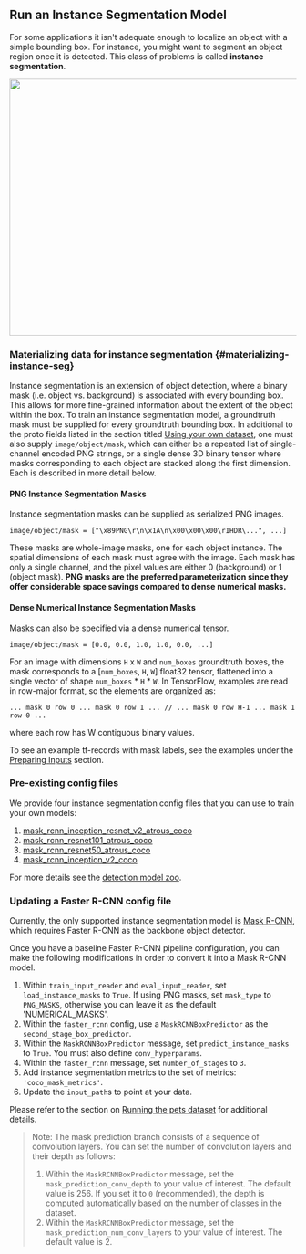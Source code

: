 ## Run an Instance Segmentation Model

For some applications it isn't adequate enough to localize an object with a
simple bounding box. For instance, you might want to segment an object region
once it is detected. This class of problems is called **instance segmentation**.

<p align="center">
  <img src="img/kites_with_segment_overlay.png" width=676 height=450>
</p>

### Materializing data for instance segmentation {#materializing-instance-seg}

Instance segmentation is an extension of object detection, where a binary mask
(i.e. object vs. background) is associated with every bounding box. This allows
for more fine-grained information about the extent of the object within the box.
To train an instance segmentation model, a groundtruth mask must be supplied for
every groundtruth bounding box. In additional to the proto fields listed in the
section titled [Using your own dataset](using_your_own_dataset.md), one must
also supply `image/object/mask`, which can either be a repeated list of
single-channel encoded PNG strings, or a single dense 3D binary tensor where
masks corresponding to each object are stacked along the first dimension. Each
is described in more detail below.

#### PNG Instance Segmentation Masks

Instance segmentation masks can be supplied as serialized PNG images.

```shell
image/object/mask = ["\x89PNG\r\n\x1A\n\x00\x00\x00\rIHDR\...", ...]
```

These masks are whole-image masks, one for each object instance. The spatial
dimensions of each mask must agree with the image. Each mask has only a single
channel, and the pixel values are either 0 (background) or 1 (object mask).
**PNG masks are the preferred parameterization since they offer considerable
space savings compared to dense numerical masks.**

#### Dense Numerical Instance Segmentation Masks

Masks can also be specified via a dense numerical tensor.

```shell
image/object/mask = [0.0, 0.0, 1.0, 1.0, 0.0, ...]
```

For an image with dimensions `H` x `W` and `num_boxes` groundtruth boxes, the
mask corresponds to a [`num_boxes`, `H`, `W`] float32 tensor, flattened into a
single vector of shape `num_boxes` * `H` * `W`. In TensorFlow, examples are read
in row-major format, so the elements are organized as:

```shell
... mask 0 row 0 ... mask 0 row 1 ... // ... mask 0 row H-1 ... mask 1 row 0 ...
```

where each row has W contiguous binary values.

To see an example tf-records with mask labels, see the examples under the
[Preparing Inputs](preparing_inputs.md) section.

### Pre-existing config files

We provide four instance segmentation config files that you can use to train
your own models:

1.  <a href="https://github.com/tensorflow/models/blob/master/research/research.object_detection/samples/configs/mask_rcnn_inception_resnet_v2_atrous_coco.config" target=_blank>mask_rcnn_inception_resnet_v2_atrous_coco</a>
1.  <a href="https://github.com/tensorflow/models/blob/master/research/research.object_detection/samples/configs/mask_rcnn_resnet101_atrous_coco.config" target=_blank>mask_rcnn_resnet101_atrous_coco</a>
1.  <a href="https://github.com/tensorflow/models/blob/master/research/research.object_detection/samples/configs/mask_rcnn_resnet50_atrous_coco.config" target=_blank>mask_rcnn_resnet50_atrous_coco</a>
1.  <a href="https://github.com/tensorflow/models/blob/master/research/research.object_detection/samples/configs/mask_rcnn_inception_v2_coco.config" target=_blank>mask_rcnn_inception_v2_coco</a>

For more details see the [detection model zoo](tf1_detection_zoo.md).

### Updating a Faster R-CNN config file

Currently, the only supported instance segmentation model is [Mask
R-CNN](https://arxiv.org/abs/1703.06870), which requires Faster R-CNN as the
backbone object detector.

Once you have a baseline Faster R-CNN pipeline configuration, you can make the
following modifications in order to convert it into a Mask R-CNN model.

1.  Within `train_input_reader` and `eval_input_reader`, set
    `load_instance_masks` to `True`. If using PNG masks, set `mask_type` to
    `PNG_MASKS`, otherwise you can leave it as the default 'NUMERICAL_MASKS'.
1.  Within the `faster_rcnn` config, use a `MaskRCNNBoxPredictor` as the
    `second_stage_box_predictor`.
1.  Within the `MaskRCNNBoxPredictor` message, set `predict_instance_masks` to
    `True`. You must also define `conv_hyperparams`.
1.  Within the `faster_rcnn` message, set `number_of_stages` to `3`.
1.  Add instance segmentation metrics to the set of metrics:
    `'coco_mask_metrics'`.
1.  Update the `input_path`s to point at your data.

Please refer to the section on [Running the pets dataset](running_pets.md) for
additional details.

> Note: The mask prediction branch consists of a sequence of convolution layers.
> You can set the number of convolution layers and their depth as follows:
>
> 1.  Within the `MaskRCNNBoxPredictor` message, set the
>     `mask_prediction_conv_depth` to your value of interest. The default value
>     is 256. If you set it to `0` (recommended), the depth is computed
>     automatically based on the number of classes in the dataset.
> 1.  Within the `MaskRCNNBoxPredictor` message, set the
>     `mask_prediction_num_conv_layers` to your value of interest. The default
>     value is 2.
